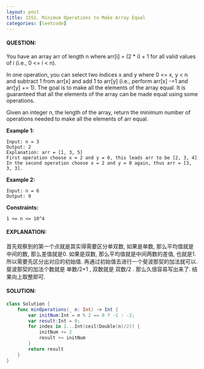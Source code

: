```yaml
---
layout: post
title: 1551. Minimum Operations to Make Array Equal
categories: [leetcode]
---
```

#### QUESTION:
You have an array arr of length n where arr[i] = (2 * i) + 1 for all valid values of i (i.e., 0 <= i < n).

In one operation, you can select two indices x and y where 0 <= x, y < n and subtract 1 from arr[x] and add 1 to arr[y] (i.e., perform arr[x] -=1 and arr[y] += 1). The goal is to make all the elements of the array equal. It is guaranteed that all the elements of the array can be made equal using some operations.

Given an integer n, the length of the array, return the minimum number of operations needed to make all the elements of arr equal.

 

__Example 1:__
```
Input: n = 3
Output: 2
Explanation: arr = [1, 3, 5]
First operation choose x = 2 and y = 0, this leads arr to be [2, 3, 4]
In the second operation choose x = 2 and y = 0 again, thus arr = [3, 3, 3].
```
__Example 2:__
```
Input: n = 6
Output: 9
```

__Constraints:__
```
1 <= n <= 10^4
```
#### EXPLANATION:

首先观察到的第一个点就是其实得需要区分单双数, 如果是单数, 那么平均值就是中间的数, 那么差值就是0. 如果是双数, 那么平均值就是中间两数的差值, 也就是1. 所以需要先区分出对应的初始值. 再通过初始值去进行一个斐波那契的加法就可以. 斐波那契的加法个数就是 单数/2+1 , 双数就是 双数/2 . 那么久很容易写出来了. 结果向上取整即可. 

#### SOLUTION:
```swift
class Solution {
    func minOperations(_ n: Int) -> Int {
        var initNum:Int = n % 2 == 0 ? -1 : -2;
        var result:Int = 0;
        for index in 1...Int(ceil(Double(n)/2)) {
            initNum += 2
            result += initNum
        }
        return result
    }
}
```
